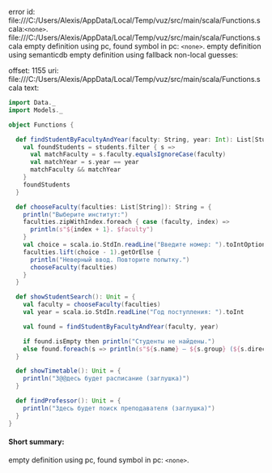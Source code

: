 error id: file:///C:/Users/Alexis/AppData/Local/Temp/vuz/src/main/scala/Functions.scala:`<none>`.
file:///C:/Users/Alexis/AppData/Local/Temp/vuz/src/main/scala/Functions.scala
empty definition using pc, found symbol in pc: `<none>`.
empty definition using semanticdb
empty definition using fallback
non-local guesses:

offset: 1155
uri: file:///C:/Users/Alexis/AppData/Local/Temp/vuz/src/main/scala/Functions.scala
text:
```scala
import Data._
import Models._

object Functions {

  def findStudentByFacultyAndYear(faculty: String, year: Int): List[Student] = {
    val foundStudents = students.filter { s =>
      val matchFaculty = s.faculty.equalsIgnoreCase(faculty)
      val matchYear = s.year == year
      matchFaculty && matchYear
    }
    foundStudents
  }

  def chooseFaculty(faculties: List[String]): String = {
    println("Выберите институт:")
    faculties.zipWithIndex.foreach { case (faculty, index) =>
      println(s"${index + 1}. $faculty")
    }
    val choice = scala.io.StdIn.readLine("Введите номер: ").toIntOption.getOrElse(0)
    faculties.lift(choice - 1).getOrElse {
      println("Неверный ввод. Повторите попытку.")
      chooseFaculty(faculties)
    }
  }

  def showStudentSearch(): Unit = {
    val faculty = chooseFaculty(faculties)
    val year = scala.io.StdIn.readLine("Год поступления: ").toInt

    val found = findStudentByFacultyAndYear(faculty, year)

    if found.isEmpty then println("Студенты не найдены.")
    else found.foreach(s => println(s"${s.name} — ${s.group} (${s.direction})"))
  }

  def showTimetable(): Unit = {
    println("З@@десь будет расписание (заглушка)")
  }

  def findProfessor(): Unit = {
    println("Здесь будет поиск преподавателя (заглушка)")
  }
}

```


#### Short summary: 

empty definition using pc, found symbol in pc: `<none>`.